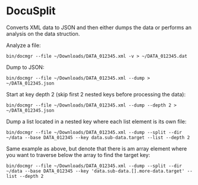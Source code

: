 # DocuSplit

Converts XML data to JSON and then either dumps the data or performs an analysis on the data struction.

Analyze a file:
````
bin/docmgr --file ~/Downloads/DATA_012345.xml -v > ~/DATA_012345.dat
````

Dump to JSON:
````
bin/docmgr --file ~/Downloads/DATA_012345.xml --dump > ~/DATA_012345.json
````

Start at key depth 2 (skip first 2 nested keys before processing the data):
````
bin/docmgr --file ~/Downloads/DATA_012345.xml --dump --depth 2 > ~/DATA_012345.json
````

Dump a list located in a nested key where each list element is its own file:
```
bin/docmgr --file ~/Downloads/DATA_012345.xml --dump --split --dir ~/data --base DATA_012345 --key data.sub-data.target --list --depth 2
```

Same example as above, but denote that there is am array element where you want to traverse below the array to find the target key:
```
bin/docmgr --file ~/Downloads/DATA_012345.xml --dump --split --dir ~/data --base DATA_012345 --key 'data.sub-data.[].more-data.target' --list --depth 2
```
